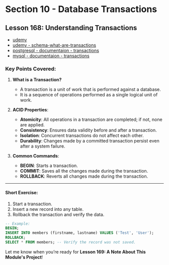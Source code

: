 # Section 10 - Database Transactions

## **Lesson 168: Understanding Transactions**

- [udemy](https://www.udemy.com/course/sql-the-complete-developers-guide-mysql-postgresql/learn/lecture/29340802#overview)
- [udemy - schema-what-are-transactions](img/schema-what-are-transactions.png)
- [postgresql - documentaion - transactions](https://www.postgresql.org/docs/8.3/tutorial-transactions.html)
- [mysql - documentaion - transactions](https://dev.mysql.com/doc/refman/8.0/en/commit.html)

### Key Points Covered:

1. **What is a Transaction?**

   - A transaction is a unit of work that is performed against a database.
   - It is a sequence of operations performed as a single logical unit of work.

2. **ACID Properties**:

   - **Atomicity**: All operations in a transaction are completed; if not, none are applied.
   - **Consistency**: Ensures data validity before and after a transaction.
   - **Isolation**: Concurrent transactions do not affect each other.
   - **Durability**: Changes made by a committed transaction persist even after a system failure.

3. **Common Commands**:
   - **BEGIN**: Starts a transaction.
   - **COMMIT**: Saves all the changes made during the transaction.
   - **ROLLBACK**: Reverts all changes made during the transaction.

---

#### Short Exercise:

1. Start a transaction.
2. Insert a new record into any table.
3. Rollback the transaction and verify the data.

```sql
-- Example:
BEGIN;
INSERT INTO members (firstname, lastname) VALUES ('Test', 'User');
ROLLBACK;
SELECT * FROM members; -- Verify the record was not saved.
```

Let me know when you’re ready for **Lesson 169: A Note About This Module's Project**!
